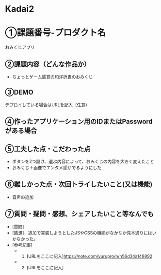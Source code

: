 # Kadai2
# ①課題番号-プロダクト名

おみくじアプリ

## ②課題内容（どんな作品か）

- ちょっとゲーム感覚の和洋折衷のおみくじ
  
## ③DEMO

デプロイしている場合はURLを記入（任意）

## ④作ったアプリケーション用のIDまたはPasswordがある場合


## ⑤工夫した点・こだわった点

- ボタンを2つ設け、選ぶ内容によって、おみくじの内容を大きく変えたこと
- おみくじ＋画像でエンタメ感がでるようにした
  
## ⑥難しかった点・次回トライしたいこと(又は機能)
- 音声の追加

## ⑦質問・疑問・感想、シェアしたいこと等なんでも

- [質問]
- [感想]　追加で実装しようとしたJSやCSSの機能がなかなか見本通りにはいかなかった。
- [参考記事]
  - 1. [URLをここに記入]https://note.com/yurupro/n/n56d34a149892
  - 2. [URLをここに記入]
